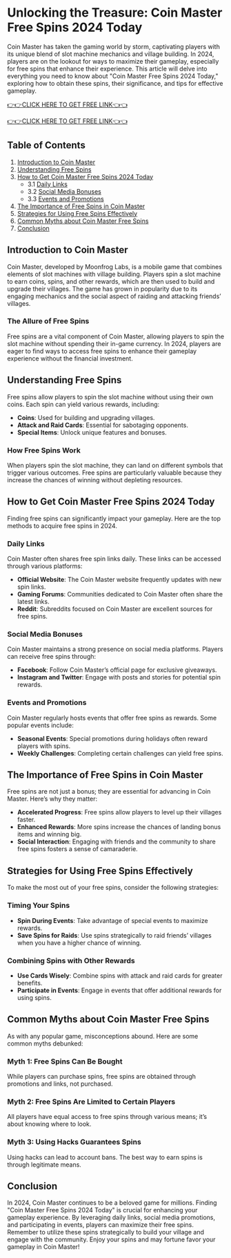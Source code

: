 # Unlocking the Treasure: Coin Master Free Spins 2024 Today

Coin Master has taken the gaming world by storm, captivating players with its unique blend of slot machine mechanics and village building. In 2024, players are on the lookout for ways to maximize their gameplay, especially for free spins that enhance their experience. This article will delve into everything you need to know about "Coin Master Free Spins 2024 Today," exploring how to obtain these spins, their significance, and tips for effective gameplay.

[👉👉CLICK HERE TO GET FREE LINK👈👈](https://todaylink.site/Coinspins/)


[👉👉CLICK HERE TO GET FREE LINK👈👈](https://todaylink.site/Coinspins/)
## Table of Contents

1. [Introduction to Coin Master](#introduction-to-coin-master)
2. [Understanding Free Spins](#understanding-free-spins)
3. [How to Get Coin Master Free Spins 2024 Today](#how-to-get-coin-master-free-spins-2024-today)
    - 3.1 [Daily Links](#daily-links)
    - 3.2 [Social Media Bonuses](#social-media-bonuses)
    - 3.3 [Events and Promotions](#events-and-promotions)
4. [The Importance of Free Spins in Coin Master](#the-importance-of-free-spins-in-coin-master)
5. [Strategies for Using Free Spins Effectively](#strategies-for-using-free-spins-effectively)
6. [Common Myths about Coin Master Free Spins](#common-myths-about-coin-master-free-spins)
7. [Conclusion](#conclusion)

## Introduction to Coin Master

Coin Master, developed by Moonfrog Labs, is a mobile game that combines elements of slot machines with village building. Players spin a slot machine to earn coins, spins, and other rewards, which are then used to build and upgrade their villages. The game has grown in popularity due to its engaging mechanics and the social aspect of raiding and attacking friends’ villages.

### The Allure of Free Spins

Free spins are a vital component of Coin Master, allowing players to spin the slot machine without spending their in-game currency. In 2024, players are eager to find ways to access free spins to enhance their gameplay experience without the financial investment.

## Understanding Free Spins

Free spins allow players to spin the slot machine without using their own coins. Each spin can yield various rewards, including:

- **Coins**: Used for building and upgrading villages.
- **Attack and Raid Cards**: Essential for sabotaging opponents.
- **Special Items**: Unlock unique features and bonuses.

### How Free Spins Work

When players spin the slot machine, they can land on different symbols that trigger various outcomes. Free spins are particularly valuable because they increase the chances of winning without depleting resources.

## How to Get Coin Master Free Spins 2024 Today

Finding free spins can significantly impact your gameplay. Here are the top methods to acquire free spins in 2024.

### Daily Links

Coin Master often shares free spin links daily. These links can be accessed through various platforms:

- **Official Website**: The Coin Master website frequently updates with new spin links.
- **Gaming Forums**: Communities dedicated to Coin Master often share the latest links.
- **Reddit**: Subreddits focused on Coin Master are excellent sources for free spins.

### Social Media Bonuses

Coin Master maintains a strong presence on social media platforms. Players can receive free spins through:

- **Facebook**: Follow Coin Master’s official page for exclusive giveaways.
- **Instagram and Twitter**: Engage with posts and stories for potential spin rewards.

### Events and Promotions

Coin Master regularly hosts events that offer free spins as rewards. Some popular events include:

- **Seasonal Events**: Special promotions during holidays often reward players with spins.
- **Weekly Challenges**: Completing certain challenges can yield free spins.

## The Importance of Free Spins in Coin Master

Free spins are not just a bonus; they are essential for advancing in Coin Master. Here’s why they matter:

- **Accelerated Progress**: Free spins allow players to level up their villages faster.
- **Enhanced Rewards**: More spins increase the chances of landing bonus items and winning big.
- **Social Interaction**: Engaging with friends and the community to share free spins fosters a sense of camaraderie.

## Strategies for Using Free Spins Effectively

To make the most out of your free spins, consider the following strategies:

### Timing Your Spins

- **Spin During Events**: Take advantage of special events to maximize rewards.
- **Save Spins for Raids**: Use spins strategically to raid friends’ villages when you have a higher chance of winning.

### Combining Spins with Other Rewards

- **Use Cards Wisely**: Combine spins with attack and raid cards for greater benefits.
- **Participate in Events**: Engage in events that offer additional rewards for using spins.

## Common Myths about Coin Master Free Spins

As with any popular game, misconceptions abound. Here are some common myths debunked:

### Myth 1: Free Spins Can Be Bought

While players can purchase spins, free spins are obtained through promotions and links, not purchased.

### Myth 2: Free Spins Are Limited to Certain Players

All players have equal access to free spins through various means; it’s about knowing where to look.

### Myth 3: Using Hacks Guarantees Spins

Using hacks can lead to account bans. The best way to earn spins is through legitimate means.

## Conclusion

In 2024, Coin Master continues to be a beloved game for millions. Finding "Coin Master Free Spins 2024 Today" is crucial for enhancing your gameplay experience. By leveraging daily links, social media promotions, and participating in events, players can maximize their free spins. Remember to utilize these spins strategically to build your village and engage with the community. Enjoy your spins and may fortune favor your gameplay in Coin Master!
